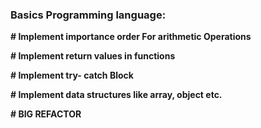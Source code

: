 ### Basics Programming language: ###

**# Implement importance order For arithmetic Operations**

**# Implement return values in functions**

**# Implement try- catch Block**

**# Implement data structures like array, object etc.**

**# BIG REFACTOR**